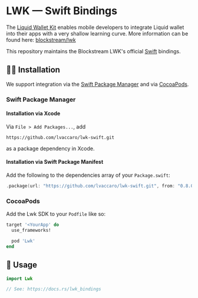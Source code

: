 # LWK — Swift Bindings

The [Liquid Wallet Kit](https://github.com/blockstream/lwk) enables mobile developers to integrate Liquid wallet into their apps with a very shallow learning curve. More information can be found here: [blockstream/lwk](https://github.com/blockstream/lwk)

This repository maintains the Blockstream LWK's official [Swift](https://www.swift.org/) bindings.

## 👨‍🔧 Installation

We support integration via the [Swift Package Manager](https://www.swift.org/package-manager/) and via [CocoaPods](https://cocoapods.org/).

### Swift Package Manager

#### Installation via Xcode

Via `File > Add Packages...`, add

```
https://github.com/lvaccaro/lwk-swift.git
```

as a package dependency in Xcode.

#### Installation via Swift Package Manifest

Add the following to the dependencies array of your `Package.swift`:

``` swift
.package(url: "https://github.com/lvaccaro/lwk-swift.git", from: "0.8.0"),
```

### CocoaPods

Add the Lwk SDK to your `Podfile` like so:

``` ruby
target '<YourApp' do
  use_frameworks!

  pod 'Lwk'
end
```

## 📄 Usage

``` swift
import Lwk

// See: https://docs.rs/lwk_bindings
```
